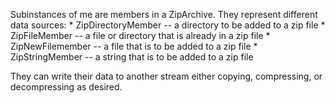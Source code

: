 Subinstances of me are members in a ZipArchive.They represent different data sources:	* ZipDirectoryMember -- a directory to be added to a zip file	* ZipFileMember -- a file or directory that is already in a zip file	* ZipNewFilemember -- a file that is to be added to a zip file	* ZipStringMember -- a string that is to be added to a zip fileThey can write their data to another stream either copying, compressing,or decompressing as desired.